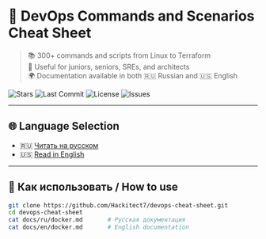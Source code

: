 # 🧰 DevOps Commands and Scenarios Cheat Sheet

> 📚 300+ commands and scripts from Linux to Terraform  
> 🚀 Useful for juniors, seniors, SREs, and architects  
> 🌍 Documentation available in both 🇷🇺 Russian and 🇺🇸 English

![Stars](https://img.shields.io/github/stars/Hackitect7/devops-cheat-sheet) ![Last Commit](https://img.shields.io/github/last-commit/Hackitect7/devops-cheat-sheet) ![License](https://img.shields.io/github/license/Hackitect7/devops-cheat-sheet) ![Issues](https://img.shields.io/github/issues/Hackitect7/devops-cheat-sheet)

---

## 🌐 Language Selection

- 🇷🇺 [Читать на русском](./docs/ru/README.md)
- 🇺🇸 [Read in English](./docs/en/README.md)

---

## 🔧 Как использовать / How to use

```bash
git clone https://github.com/Hackitect7/devops-cheat-sheet.git
cd devops-cheat-sheet
cat docs/ru/docker.md       # Русская документация
cat docs/en/docker.md       # English documentation
```
